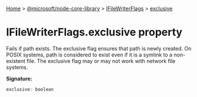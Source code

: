 [Home](./index) &gt; [@microsoft/node-core-library](./node-core-library.md) &gt; [IFileWriterFlags](./node-core-library.ifilewriterflags.md) &gt; [exclusive](./node-core-library.ifilewriterflags.exclusive.md)

# IFileWriterFlags.exclusive property

Fails if path exists. The exclusive flag ensures that path is newly created. On POSIX systems, path is considered to exist even if it is a symlink to a non-existent file. The exclusive flag may or may not work with network file systems.

**Signature:**
```javascript
exclusive: boolean
```
